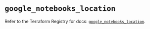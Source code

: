 # `google_notebooks_location`

Refer to the Terraform Registry for docs: [`google_notebooks_location`](https://registry.terraform.io/providers/hashicorp/google/6.40.0/docs/resources/notebooks_location).
